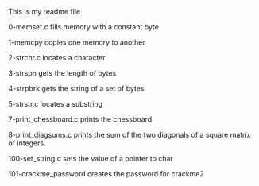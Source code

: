 This is my readme file

0-memset.c fills memory with a constant byte

1-memcpy copies one memory to another

2-strchr.c locates a character

3-strspn gets the length of bytes

4-strpbrk gets the string of a set of bytes

5-strstr.c locates a substring

7-print_chessboard.c prints the chessboard

8-print_diagsums.c prints the sum of the two diagonals of a square matrix of integers.

100-set_string.c  sets the value of a pointer to char

101-crackme_password creates the password for crackme2
